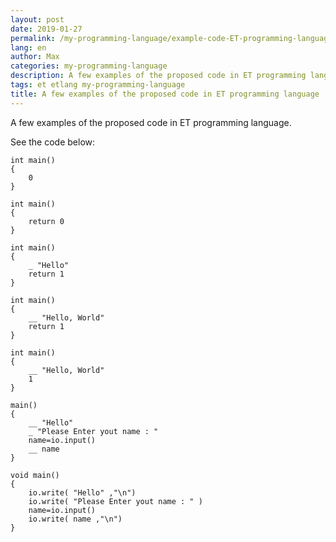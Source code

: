 ```yaml
---
layout: post
date: 2019-01-27
permalink: /my-programming-language/example-code-ET-programming-language/en/
lang: en
author: Max
categories: my-programming-language
description: A few examples of the proposed code in ET programming language
tags: et etlang my-programming-language
title: A few examples of the proposed code in ET programming language
---
```


A few examples of the proposed code in ET programming language.

See the code below:

<!--more-->

```
int main()
{
	0
}
```


```
int main()
{
	return 0
}
```

```
int main()
{
	_ "Hello"
	return 1
}
```

```
int main()
{
	__ "Hello, World"
	return 1
}
```

```
int main()
{
	__ "Hello, World"
	1
}
```


```
main()
{
	__ "Hello"
	_ "Please Enter yout name : "
	name=io.input()
	__ name
}
```

```
void main()
{
	io.write( "Hello" ,"\n")
	io.write( "Please Enter yout name : " )
	name=io.input()
	io.write( name ,"\n")
}
```

